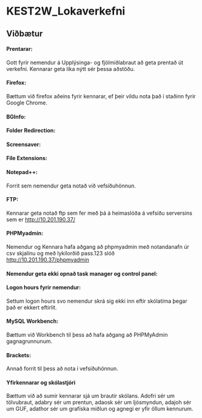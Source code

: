 # KEST2W_Lokaverkefni

## Viðbætur

#### Prentarar:

Gott fyrir nemendur á Upplýsinga- og fjölmiðlabraut að geta prentað út verkefni. Kennarar geta líka nýtt sér þessa aðstöðu.

#### Firefox:

Bættum við firefox aðeins fyrir kennarar, ef þeir vildu nota það í staðinn fyrir Google Chrome. 

#### BGInfo:

#### Folder Redirection:

#### Screensaver:

#### File Extensions:

#### Notepad++:

Forrit sem nemendur geta notað við vefsíðuhönnun.

#### FTP:

Kennarar geta notað ftp sem fer með þá á heimaslóða á vefsíðu serversins sem er http://10.201.190.37/

#### PHPMyadmin:

Nemendur og Kennara hafa aðgang að phpmyadmin með notandanafn úr csv skjalinu og með lykilorðið pass.123 slóð http://10.201.190.37/phpmyadmin

#### Nemendur geta ekki opnað task manager og control panel:

#### Logon hours fyrir nemendur:

Settum logon hours svo nemendur skrá sig ekki inn eftir skólatíma þegar það er ekkert eftirlit.

#### MySQL Workbench:

Bættum við Workbench til þess að hafa aðgang að PHPMyAdmin gagnagrunnunum.

#### Brackets:

Annað forrit til þess að nota í vefsíðuhönnun.

#### Yfirkennarar og skólastjóri

Bættum við að sumir kennarar sjá um brautir skólans. Adofri sér um tölvubraut, adabry sér um prentun, adaosk sér um ljósmyndun, adajoh sér um GUF, adathor sér um grafíska miðlun og agnegi er yfir öllum kennurum.
